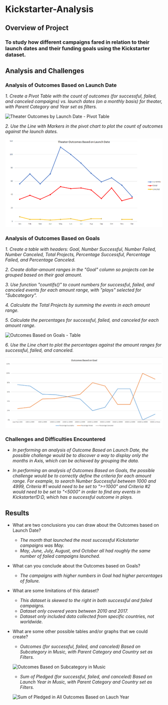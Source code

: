 # Kickstarter-Analysis

## **Overview of Project**

### To study how different campaigns fared in relation to their launch dates and their funding goals using the Kickstarter dataset.

## **Analysis and Challenges**

### Analysis of Outcomes Based on Launch Date

  _1. Create a Pivot Table with the count of outcomes (for successful, failed, and canceled campaigns) vs. launch dates (on a monthly basis) for theater, with Parent Category and Year set as filters._ 
  
  ![Theater Outcomes by Launch Date - Pivot Table](https://user-images.githubusercontent.com/114896048/195402178-fa0c0971-c176-44ba-88f2-08de4b7ec9ac.JPG)

  _2. Use the Line with Markers in the pivot chart to plot the count of outcomes against the launch dates._
  
  <img src="resources/Theater_Outcomes_vs_Lauch.png" width = "600" >

### Analysis of Outcomes Based on Goals

  _1. Create a table with headers: Goal, Number Successful, Number Failed, Number Canceled, Total Projects, Percentage Successful, Percentage Failed, and Percentage Canceled._ 
  
  _2. Create dollar-amount ranges in the "Goal" column so projects can be grouped based on their goal amount._ 
 
  _3. Use function "countifs()" to count numbers for successful, failed, and canceled events for each amount range, with "plays" selected for "Subcategory"._ 
  
  _4. Calculate the Total Projects by summing the events in each amount range._ 
  
  _5. Calculate the percentages for successful, failed, and canceled for each amount range._ 
  
  ![Outcomes Based on Goals - Table](https://user-images.githubusercontent.com/114896048/195402587-417ac852-89a8-4b0f-9c37-f56f14079576.JPG)
  
  _6. Use the Line chart to plot the percentages against the amount ranges for successful, failed, and canceled._
  
  <img src="resources/Outcomes_vs_Goals.png" width = "600" >

### Challenges and Difficulties Encountered

- _In performing an analysis of Outcome Based on Launch Date, the possible challenge would be to discover a way to display only the months in Axis, which can be achieved by grouping the data._

- _In performing an analysis of Outcomes Based on Goals, the possible challenge would be to correctly define the criteria for each amount range. For example, to search Number Successful between 1000 and 4999, Criteria #1 would need to be set to ">=1000" and Criteria #2 would need to be set to "<5000" in order to find any events in Kickstarter!$D:$D, which has a successful outcome in plays._ 

## Results

- What are two conclusions you can draw about the Outcomes based on Launch Date?

  - _The month that launched the most successful Kickstarter campaigns was May._
  - _May, June, July, August, and October all had roughly the same number of failed campaigns launched._

- What can you conclude about the Outcomes based on Goals?

  - _The campaigns with higher numbers in Goal had higher percentages of failure._

- What are some limitations of this dataset?

  - _This dataset is skewed to the right in both successful and failed campaigns._
  - _Dataset only covered years between 2010 and 2017._
  - _Dataset only included data collected from specific countries, not worldwide._ 

- What are some other possible tables and/or graphs that we could create?

  - _Outcomes (for successful, failed, and canceled) Based on Subcategory in Music, with Parent Category and Country set as Filters._
  
  ![Outcomes Based on Subcategory in Music](https://user-images.githubusercontent.com/114896048/195405278-217241a7-0d8a-4c85-b3d2-ed87278ef379.JPG)
  
  - _Sum of Pledged (for successful, failed, and canceled) Based on Launch Year in Music, with Parent Category and Country set as Filters._
  
  ![Sum of Pledged in All Outcomes Based on Lauch Year](https://user-images.githubusercontent.com/114896048/195405312-45b29f17-45ae-411b-93ce-79cdd69ccefc.JPG)
  
